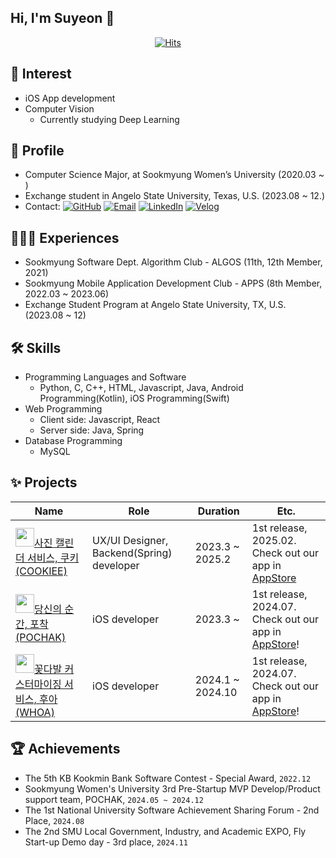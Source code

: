 ## Hi, I'm Suyeon 👋

<!--
**syhwang1231/syhwang1231** is a ✨ _special_ ✨ repository because its `README.md` (this file) appears on your GitHub profile.

Here are some ideas to get you started:

- 🔭 I’m currently working on ...
- 🌱 I’m currently learning ...
- 👯 I’m looking to collaborate on ...
- 🤔 I’m looking for help with ...
- 💬 Ask me about ...
- 📫 How to reach me: ...
- 😄 Pronouns: ...
- ⚡ Fun fact: ...
-->

<div align=center>
    
  [![Hits](https://hits.seeyoufarm.com/api/count/incr/badge.svg?url=https%3A%2F%2Fgithub.com%2Fsyhwang1231&count_bg=%233BD3FF&title_bg=%23000000&icon=&icon_color=%23E7E7E7&title=hits&edge_flat=false)](https://hits.seeyoufarm.com)
</div>

<!-- <div align=center>
<a href="https://github.com/devxb/gitanimals">
  <img src="https://render.gitanimals.org/farms/syhwang1231"/>
</a>
</div> -->

## 🔎 Interest
- iOS App development
- Computer Vision
    - Currently studying Deep Learning

## 🧐 Profile

- Computer Science Major, at Sookmyung Women’s University (2020.03 ~ )
- Exchange student in Angelo State University, Texas, U.S. (2023.08 ~ 12.)
- Contact: [![GitHub](https://img.shields.io/badge/Github-181717?style=round-square&logo=GitHub&logoColor=white)](http://github.com/syhwang1231) [![Email](https://img.shields.io/badge/Gmail-EA4335?style=round-square&logo=Gmail&logoColor=white)](mailto:syhhwang1231@gmail.com) [![LinkedIn](https://img.shields.io/badge/LinkedIn-0A66C2?style=round-square&logo=Linkedin&logoColor=white)](https://www.linkedin.com/in/%EC%88%98%EC%97%B0-%ED%99%A9-05ba292a6/) [![Velog](https://img.shields.io/badge/Velog-20C997?style=round-square&logo=velog&logoColor=white)](https://velog.io/@sxyxnni/posts)  

## 🤸🏻‍♀️ Experiences
- Sookmyung Software Dept. Algorithm Club - ALGOS (11th, 12th Member, 2021)
- Sookmyung Mobile Application Development Club - APPS (8th Member, 2022.03 ~ 2023.06)
- Exchange Student Program at Angelo State University, TX, U.S. (2023.08 ~ 12)

## 🛠 Skills
- Programming Languages and Software
    - Python, C, C++, HTML, Javascript, Java, Android Programming(Kotlin), iOS Programming(Swift)
- Web Programming
    - Client side: Javascript, React
    - Server side: Java, Spring
- Database Programming
    - MySQL

## ✨ Projects
|Name|Role|Duration|Etc.|
|---|---|---|---|
|<img src="https://avatars.githubusercontent.com/u/170924528?s=400&u=0b18304256ad20dff5a953544881ecd68cf840d1&v=4" width="30" height="30">[사진 캘린더 서비스, 쿠키(COOKIEE)](https://github.com/SMWU-COOKIEE)|UX/UI Designer, Backend(Spring) developer|2023.3 ~ 2025.2|1st release, 2025.02. Check out our app in [AppStore](https://apps.apple.com/kr/app/cookiee/id6742499226?l=en-GB)|
|<img src="https://github.com/SMWU-POCHAK/POCHAK-iOS/assets/81567790/b4bf7275-cf18-4f7c-a514-b64c8f604474" width="30" height="30">[당신의 순간, 포착(POCHAK)](https://github.com/SMWU-POCHAK)|iOS developer|2023.3 ~ |1st release, 2024.07. Check out our app in [AppStore](https://apps.apple.com/kr/app/pochak/id6502332418)!|
|<img src="https://github.com/flower-project-2024/WHOA_iOS/assets/81567790/bc1c07c3-c533-4efe-8f2d-ef426efa490f" width = "30" height="30">[꽃다발 커스터마이징 서비스, 후아(WHOA)](https://github.com/flower-project-2024)|iOS developer|2024.1 ~ 2024.10|1st release, 2024.07. Check out our app in [AppStore](https://apps.apple.com/kr/app/whoa-%ED%9B%84%EC%95%84/id6517357818)!|

## 🏆 Achievements
- The 5th KB Kookmin Bank Software Contest - Special Award, `2022.12`
- Sookmyung Women's University 3rd Pre-Startup MVP Develop/Product support team, POCHAK, `2024.05 ~ 2024.12`
- The 1st National University Software Achievement Sharing Forum - 2nd Place, `2024.08`
- The 2nd SMU Local Government, Industry, and Academic EXPO, Fly Start-up Demo day - 3rd place, `2024.11`

